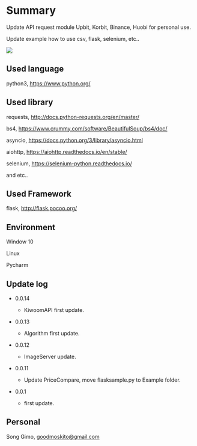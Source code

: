 # Summary
Update API request module Upbit, Korbit, Binance, Huobi for personal use. 

Update example how to use csv, flask, selenium, etc..



![](../header.png)


## Used language
python3, https://www.python.org/

## Used library
requests, http://docs.python-requests.org/en/master/

bs4, https://www.crummy.com/software/BeautifulSoup/bs4/doc/

asyncio, https://docs.python.org/3/library/asyncio.html

aiohttp, https://aiohttp.readthedocs.io/en/stable/

selenium, https://selenium-python.readthedocs.io/



and etc..

## Used Framework
flask, http://flask.pocoo.org/

## Environment
Window 10

Linux

Pycharm


## Update log
* 0.0.14
   * KiwoomAPI first update.

* 0.0.13
   * Algorithm first update.
   
* 0.0.12
   * ImageServer update.

* 0.0.11
    * Update PriceCompare, move flasksample.py to Example folder.

* 0.0.1
    * first update.

## Personal
Song Gimo, goodmoskito@gmail.com

